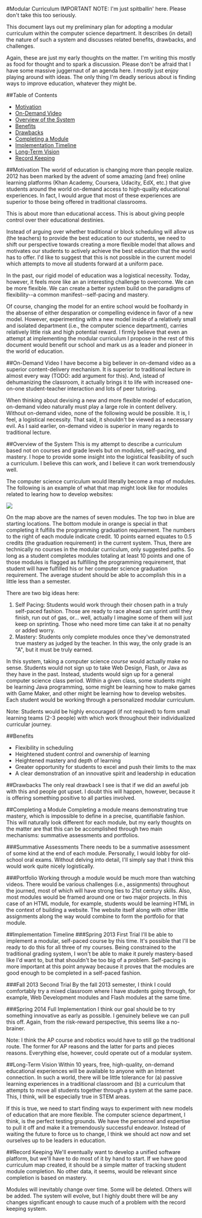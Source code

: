 #Modular Curriculum
IMPORTANT NOTE: I'm just spitballin' here. Please don't take this too seriously.

This document lays out my preliminary plan for adopting a modular curriculum within the computer science department. It describes (in detail) the nature of such a system and discusses related benefits, drawbacks, and challenges.

Again, these are just my early thoughts on the matter. I'm writing this mostly as food for thought and to spark a discussion. Please don't be afraid that I have some massive juggernaut of an agenda here. I mostly just enjoy playing around with ideas. The only thing I'm deadly serious about is finding ways to improve education, whatever they might be.

##Table of Contents

* [Motivation](#motivation)
* [On-Demand Video](#on-demand-video)
* [Overview of the System](#overview-of-the-system)
* [Benefits](#benefits)
* [Drawbacks](#drawbacks)
* [Completing a Module](#completing-a-module)
* [Implementation Timeline](#implementation-timeline)
* [Long-Term Vision](#long-term-vision)
* [Record Keeping](#record-keeping)

##Motivation
The world of education is changing more than people realize. 2012 has been marked by the advent of some amazing (and free) online learning platforms (Khan Academy, Coursera, Udacity, EdX, etc.) that give students around the world on-demand access to high-quality educational experiences. In fact, I would argue that most of these experiences are superior to those being offered in traditional classrooms.

This is about more than educational access. This is about giving people control over their educational destinies.

Instead of arguing over whether traditional or block scheduling will allow us (the teachers) to provide the best education to our students, we need to shift our perspective towards creating a more flexible model that allows and motivates our students to actively achieve the best education that the world has to offer. I'd like to suggest that this is not possible in the current model which attempts to move all students forward at a uniform pace.

In the past, our rigid model of education was a logistical necessity. Today, however, it feels more like an an interesting challenge to overcome. We can be more flexible. We can create a better system build on the paradigms of flexibility--a common manifest--self-pacing and mastery.

Of course, changing the model for an entire school would be foolhardy in the absense of either desparation or compelling evidence in favor of a new model. However, experimenting with a new model inside of a relatively small and isolated department (i.e., the computer science department), carries relatively little risk and high potential reward. I firmly believe that even an attempt at implementing the modular curriculum I propose in the rest of this document would benefit our school and mark us as a leader and pioneer in the world of education.

##On-Demand Video
I have become a big believer in on-demand video as a superior content-delivery mechanism. It is superior to traditional lecture in almost every way (TODO: add argument for this). And, istead of dehumanizing the classroom, it actually brings it to life with increased one-on-one student-teacher interaction and lots of peer tutoring.

When thinking about devising a new and more flexible model of education, on-demand video naturally must play a large role in content delivery. Without on-demand video, none of the following would be possible. It is, I feel, a logistical necessity. That said, it shouldn't be viewed as a necessary evil. As I said earlier, on-demand video is superior in many regards to traditional lecture.

##Overview of the System
This is my attempt to describe a curriculum based not on courses and grade levels but on modules, self-pacing, and mastery. I hope to provide some insight into the logistical feasibility of such a curriculum. I believe this can work, and I believe it can work tremendously well.

The computer science curriculum would literally become a map of modules. The following is an example of what that map might look like for modules related to learing how to develop websites:

![](https://github.com/christensenacademy/christensen-academy/raw/master/modular-curriculum/web-modules.png)

On the map above are the names of seven modules. The top two in blue are starting locations. The bottom module in orange is special in that completing it fulfills the programming graduation requirement. The numbers to the right of each module indicate credit. 10 points earned equates to 0.5 credits (the graduation requirement) in the current system. Thus, there are technically no courses in the modular curriculum, only suggested paths. So long as a student completes modules totaling at least 10 points and one of those modules is flagged as fulfilling the programming requirement, that student will have fulfilled his or her computer science graduation requirement. The average student should be able to accomplish this in a little less than a semester.

There are two big ideas here:

1. Self Pacing: Students would work through their chosen path in a truly self-paced fashion. Those are ready to race ahead can sprint until they finish, run out of gas, or... well, actually I imagine some of them will just keep on sprinting. Those who need more time can take it at no penalty or added worry.
2. Mastery: Students only complete modules once they've demonstrated true mastery as judged by the teacher. In this way, the only grade is an "A", but it must be truly earned.

In this system, taking a computer science *course* would actually make no sense. Students would not sign up to take Web Design, Flash, or Java as they have in the past. Instead, students would sign up for a general computer science class period. Within a given class, some students might be learning Java programming, some might be learning how to make games with Game Maker, and other might be learning how to develop websites. Each student would be working through a personalized modular curriculum.

Note: Students would be highly encouraged (if not required) to form small learning teams (2-3 people) with which work throughout their individualized curricular journey.

##Benefits
* Flexibility in scheduling
* Heightened student control and ownership of learning
* Heightened mastery and depth of learning
* Greater opportunity for students to excel and push their limits to the max
* A clear demonstration of an innovative spirit and leadership in education

##Drawbacks
The only real drawback I see is that if we did an aweful job with this and people got upset. I doubt this will happen, however, because it is offering something positive to all parties involved.

##Completing a Module
Completing a module means demonstrating true mastery, which is impossible to define in a precise, quantifiable fashion. This will naturally look different for each module, but my early thoughts on the matter are that this can be accomplished through two main mechanisms: summative assessments and portfolios.

###Summative Assessments
There needs to be a summative assessment of some kind at the end of each module. Personally, I would lobby for old-school oral exams. Without delving into detail, I'll simply say that I think this would work quite nicely logistically.

###Portfolio
Working through a module would be much more than watching videos. There would be various challenges (i.e., assignments) throughout the journed, most of which will have strong ties to 21st century skills. Also, most modules would be framed around one or two major projects. In this case of an HTML module, for example, students would be learning HTML in the context of building a website. The website itself along with other little assignments along the way would combine to form the portfolio for that module.


##Implementation Timeline
###Spring 2013 First Trial
I'll be able to implement a modular, self-paced course by this time. It's possible that I'll be ready to do this for all three of my courses. Being constrained to the traditional grading system, I won't be able to make it purely mastery-based like I'd want to, but that shouldn't be too big of a problem. Self-pacing is more important at this point anyway because it proves that the modules are good enough to be completed in a self-paced fashion.

###Fall 2013 Second Trial
By the fall 2013 semester, I think I could comfortably try a mixed classroom where I have students going through, for example, Web Development modules and Flash modules at the same time.

###Spring 2014 Full Implementation
I think our goal should be to try something innovative as early as possible. I genuinely believe we can pull this off. Again, from the risk-reward perspective, this seems like a no-brainer.

Note: I think the AP course and robotics would have to still go the traditional route. The former for AP reasons and the latter for parts and pieces reasons. Everything else, however, could operate out of a modular system.

##Long-Term Vision
Within 10 years, free, high-quality, on-demand educational experiences will be available to anyone with an Internet connection. In such a world, there will be little tolerance for (a) passive learning experiences in a traditional classroom and (b) a curriculum that attempts to move all students together through a system at the same pace. This, I think, will be especially true in STEM areas.

If this is true, we need to start finding ways to experiment with new models of education that are more flexible. The computer science department, I think, is the perfect testing grounds. We have the personnel and expertise to pull it off and make it a tremendously successful endeavor. Instead of waiting the future to force us to change, I think we should act now and set ourselves up to be leaders in education.

##Record Keeping
We'll eventually want to develop a unified software platform, but we'll have to do most of it by hand to start. If we have good curriculum map created, it should be a simple matter of tracking student module completion. No other data, it seems, would be relevant since completion is based on mastery.

Modules will inevitably change over time. Some will be deleted. Others will be added. The system will evolve, but I highly doubt there will be any changes significant enough to cause much of a problem with the record keeping system.



